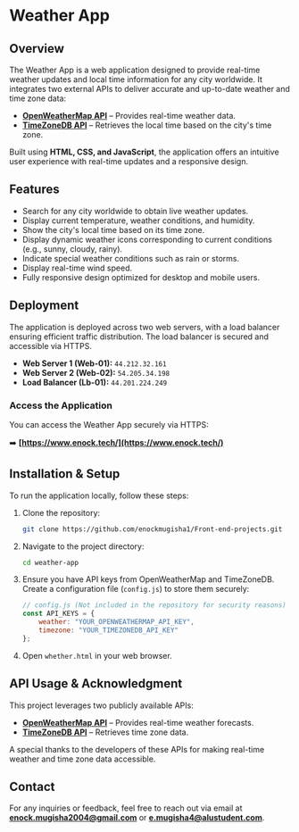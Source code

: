 # Weather App

## Overview
The Weather App is a web application designed to provide real-time weather updates and local time information for any city worldwide. It integrates two external APIs to deliver accurate and up-to-date weather and time zone data:

- **[OpenWeatherMap API](https://openweathermap.org/api)** – Provides real-time weather data.
- **[TimeZoneDB API](https://timezonedb.com/api)** – Retrieves the local time based on the city's time zone.

Built using **HTML, CSS, and JavaScript**, the application offers an intuitive user experience with real-time updates and a responsive design.

## Features
- Search for any city worldwide to obtain live weather updates.
- Display current temperature, weather conditions, and humidity.
- Show the city's local time based on its time zone.
- Display dynamic weather icons corresponding to current conditions (e.g., sunny, cloudy, rainy).
- Indicate special weather conditions such as rain or storms.
- Display real-time wind speed.
- Fully responsive design optimized for desktop and mobile users.

## Deployment
The application is deployed across two web servers, with a load balancer ensuring efficient traffic distribution. The load balancer is secured and accessible via HTTPS.

- **Web Server 1 (Web-01):** `44.212.32.161`
- **Web Server 2 (Web-02):** `54.205.34.198`
- **Load Balancer (Lb-01):** `44.201.224.249`

### Access the Application
You can access the Weather App securely via HTTPS:

➡️ **[https://www.enock.tech/](https://www.enock.tech/)**

## Installation & Setup
To run the application locally, follow these steps:

1. Clone the repository:
   ```sh
   git clone https://github.com/enockmugisha1/Front-end-projects.git
   ```
2. Navigate to the project directory:
   ```sh
   cd weather-app
   ```
3. Ensure you have API keys from OpenWeatherMap and TimeZoneDB. Create a configuration file (`config.js`) to store them securely:
   ```js
   // config.js (Not included in the repository for security reasons)
   const API_KEYS = {
       weather: "YOUR_OPENWEATHERMAP_API_KEY",
       timezone: "YOUR_TIMEZONEDB_API_KEY"
   };
   ```
4. Open `whether.html` in your web browser.

## API Usage & Acknowledgment
This project leverages two publicly available APIs:
- **[OpenWeatherMap API](https://openweathermap.org/api)** – Provides real-time weather forecasts.
- **[TimeZoneDB API](https://timezonedb.com/api)** – Retrieves time zone data.

A special thanks to the developers of these APIs for making real-time weather and time zone data accessible.

## Contact
For any inquiries or feedback, feel free to reach out via email at **enock.mugisha2004@gmail.com** or **e.mugisha4@alustudent.com**.

